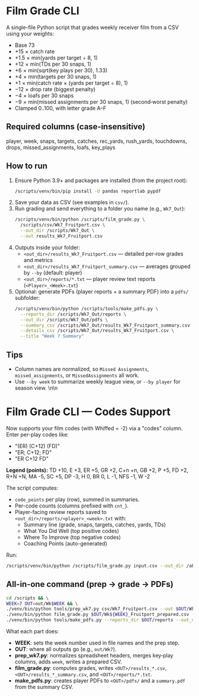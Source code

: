 
# Film Grade CLI

A single-file Python script that grades weekly receiver film from a CSV using your weights:
- Base 73
- +15 × catch rate
- +1.5 × min(yards per target ÷ 8, 1)
- +12 × min(TDs per 30 snaps, 1)
- +6 × min(sqrt(key plays per 30), 1.33)
- +4 × min(targets per 30 snaps, 1)
- +1 × min(catch rate × (yards per target ÷ 8), 1)
- −12 × drop rate (biggest penalty)
- −4 × loafs per 30 snaps
- −9 × min(missed assignments per 30 snaps, 1) (second‑worst penalty)
- Clamped 0..100, with letter grade A–F

## Required columns (case‑insensitive)
player, week, snaps, targets, catches, rec_yards, rush_yards, touchdowns, drops, missed_assignments, loafs, key_plays

## How to run
1. Ensure Python 3.9+ and packages are installed (from the project root):
   ```bash
   /scripts/venv/bin/pip install -U pandas reportlab pypdf
   ```
2. Save your data as CSV (see examples in `csv/`).
3. Run grading and send everything to a folder you name (e.g., `Wk7_Out`):
   ```bash
   /scripts/venv/bin/python /scripts/film_grade.py \
     /scripts/csv/Wk7_Fruitport.csv \
     --out_dir /scripts/Wk7_Out \
     --out results_Wk7_Fruitport.csv
   ```
4. Outputs inside your folder:
   - `<out_dir>/results_Wk7_Fruitport.csv` — detailed per‑row grades and metrics
   - `<out_dir>/results_Wk7_Fruitport_summary.csv` — averages grouped by `--by` (default: player)
   - `<out_dir>/reports/*.txt` — player review text reports (`<Player>_<Week>.txt`)
5. Optional: generate PDFs (player reports + a summary PDF) into a `pdfs/` subfolder:
   ```bash
   /scripts/venv/bin/python /scripts/tools/make_pdfs.py \
     --reports_dir /scripts/Wk7_Out/reports \
     --out_dir /scripts/Wk7_Out/pdfs \
     --summary_csv /scripts/Wk7_Out/results_Wk7_Fruitport_summary.csv \
     --details_csv /scripts/Wk7_Out/results_Wk7_Fruitport.csv \
     --title "Week 7 Summary"
   ```

## Tips
- Column names are normalized, so `Missed Assignments`, `missed_assignments`, or `MissedAssignments` all work.
- Use `--by week` to summarize weekly league view, or `--by player` for season view.
\n\n
# Film Grade CLI — Codes Support

Now supports your film codes (with Whiffed = -2) via a "codes" column. Enter per-play codes like:
- "(ER) (C+12) (FD)"
- "ER; C+12; FD"
- "ER C+12 FD"

**Legend (points):**
TD +10, E +3, ER +5, GR +2, C+n +n, GB +2, P +5, FD +2, R+N +N, MA -5, SC +5, DP -3, H 0, BR 0, L -1, NFS -1, W -2

The script computes:
- `code_points` per play (row), summed in summaries.
- Per-code counts (columns prefixed with `cnt_`).
- Player-facing review reports saved to `<out_dir>/reports/<player>_<week>.txt` with:
  - Summary line (grade, snaps, targets, catches, yards, TDs)
  - What You Did Well (top positive codes)
  - Where To Improve (top negative codes)
  - Coaching Points (auto-generated)

Run:
```bash
/scripts/venv/bin/python /scripts/film_grade.py input.csv --out_dir /absolute/path/to/MyWeekOut --out results.csv
```

## All-in-one command (prep → grade → PDFs)

```bash
cd /scripts && \
WEEK=7 OUT=out/Wk$WEEK && \
./venv/bin/python tools/prep_wk7.py csv/Wk7_Fruitport.csv --out $OUT/Wk${WEEK}_Fruitport_prepared.csv --week $WEEK && \
./venv/bin/python film_grade.py $OUT/Wk${WEEK}_Fruitport_prepared.csv --out_dir $OUT --out results_Wk${WEEK}_Fruitport.csv && \
./venv/bin/python tools/make_pdfs.py --reports_dir $OUT/reports --out_dir $OUT/pdfs --summary_csv $OUT/results_Wk${WEEK}_Fruitport_summary.csv --details_csv $OUT/results_Wk${WEEK}_Fruitport.csv --title "Week $WEEK Summary"
```

What each part does:
- **WEEK**: sets the week number used in file names and the prep step.
- **OUT**: where all outputs go (e.g., `out/Wk7`).
- **prep_wk7.py**: normalizes spreadsheet headers, merges key‑play columns, adds `week`, writes a prepared CSV.
- **film_grade.py**: computes grades, writes `<OUT>/results_*.csv`, `<OUT>/results_*_summary.csv`, and `<OUT>/reports/*.txt`.
- **make_pdfs.py**: creates player PDFs to `<OUT>/pdfs/` and a `summary.pdf` from the summary CSV.

